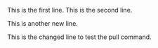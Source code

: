 This is the first line.
This is the second line.

This is another new line.

This is the changed line to test the pull command.
